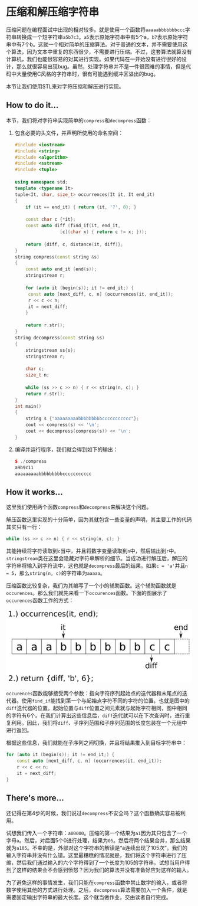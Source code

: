 # 压缩和解压缩字符串

压缩问题在编程面试中出现的相对较多。就是使用一个函数将`aaaaabbbbbbbccc`字符串转换成一个短字符串`a5b7c3`。`a5`表示原始字符串中有5个a，`b7`表示原始字符串中有7个b。这就一个相对简单的压缩算法。对于普通的文本，并不需要使用这个算法，因为文本中重复的东西很少，不需要进行压缩。不过，这套算法就算没有计算机，我们也能很容易的对其进行实现。如果代码在一开始没有进行很好的设计，那么就很容易出现bug。虽然，处理字符串并不是一件很困难的事情，但是代码中大量使用C风格的字符串时，很有可能遇到缓冲区溢出的bug。

本节让我们使用STL来对字符压缩和解压进行实现。

## How to do it...

本节，我们将对字符串实现简单的`compress`和`decompress`函数：

1. 包含必要的头文件，并声明所使用的命名空间：

   ```c++
   #include <iostream>
   #include <string>
   #include <algorithm>
   #include <sstream>
   #include <tuple>
   
   using namespace std;
   template <typename It>
   tuple<It, char, size_t> occurrences(It it, It end_it)
   {
       if (it == end_it) { return {it, '?', 0}; }
       
       const char c {*it};
       const auto diff (find_if(it, end_it,
       			    [c](char x) { return c != x; }));
       
       return {diff, c, distance(it, diff)};
   }
   string compress(const string &s)
   {
       const auto end_it (end(s));
       stringstream r;
       
       for (auto it (begin(s)); it != end_it;) {
       	const auto [next_diff, c, n] (occurrences(it, end_it));
       	r << c << n;
       	it = next_diff;
       }
       
       return r.str();
   }
   string decompress(const string &s)
   {
       stringstream ss{s};
       stringstream r;
       
       char c;
       size_t n;
       
       while (ss >> c >> n) { r << string(n, c); }
       return r.str();
   }
   int main()
   {
       string s {"aaaaaaaaabbbbbbbbbccccccccccc"};
       cout << compress(s) << '\n';
       cout << decompress(compress(s)) << '\n';
   }
   ```

6. 编译并运行程序，我们就会得到如下的输出：

   ```c++
   $ ./compress
   a9b9c11
   aaaaaaaaabbbbbbbbbccccccccccc
   ```

## How it works...

这里我们使用两个函数`compress`和`decompress`来解决这个问题。

解压函数这里实现的十分简单，因为其就包含一些变量的声明，其主要工作的代码其实只有一行：

```c++
while (ss >> c >> n) { r << string(n, c); }
```

其能持续将字符读取到`c`当中，并且将数字变量读取到`n`中，然后输出到`r`中。`stringstream`类在这里会隐藏对字符串解析的细节。当成功进行解压后，解压的字符串将输入到字符流中，这也就是`decompress`最后的结果。如果`c = 'a'`并且`n = 5`，那么`string(n, c)`的字符串为`aaaaa`。

压缩函数比较复杂，我们为其编写了一个小的辅助函数。这个辅助函数就是`occurences`。那么我们就先来看一下`occurences`函数。下面的图展示了`occurences`函数工作的方式：

![](../../images/chapter6/6-9-1.png)

`occurences`函数能够接受两个参数：指向字符序列起始点的迭代器和末尾点的迭代器。使用`find_if`能找到第一个与起始点字符不同的字符的位置，也就是图中的`diff`迭代器的位置。起始位置与`diff`位置之间元素就与起始字符相同，图中相同的字符有6个。在我们计算出这些信息后，`diff`迭代就可以在下次查询时，进行重复利用。因此，我们将`diff`、子序列范围和子序列范围的长度包装在一个元组中进行返回。

根据这些信息，我们就能在子序列之间切换，并且将结果推入到目标字符串中：

```c++
for (auto it (begin(s)); it != end_it;) {
    const auto [next_diff, c, n] (occurrences(it, end_it));
    r << c << n;
    it = next_diff;
}
```

## There's more...

还记得在第4步的时候，我们说过`decompress`不安全吗？这个函数确实容易被利用。

试想我们传入一个字符串：`a00000`。压缩的第一个结果为`a1`因为其只包含了一个字母`a`。然后，对后面5个0进行处理，结果为`05`。然后将两个结果合并，那么结果就为`a105`。不幸的是，外部对这个字符串的解读是“a连续出现了105次”。我们的输入字符串并没有什么错。这里最糟糕的情况就是，我们将这个字符串进行了压缩，然后我们通过输入的六个字符得到了一个长度为105的字符串。试想当用户得到了这样的结果会不会感到愤怒？因为我们的算法并没有准备好应对这样的输入。

为了避免这样的事情发生，我们只能在`compress`函数中禁止数字的输入，或者将数字使用其他的方式进行处理。之后，`decompress`算法需要加入一个条件，就是需要固定输出字符串的最大长度。这个就当做作业，交由读者自行完成。